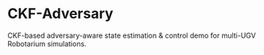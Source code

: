# CKF-Adversary
CKF-based adversary-aware state estimation &amp; control demo for multi-UGV Robotarium simulations.
